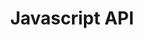 ---
title: "Javascript API"
draft: false
weight: 3
type: docs
icon: mdi-language-javascript
## search related keywords
keywords: ["API", "APIs", "Javascript", "jsapi"]
---